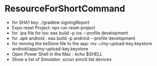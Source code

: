 # ResourceForShortCommand
- for SHA1 key: ./gradlew signingReport
- Expo reset Project: npx run reset-project
- for .ipa file for ios: eas build -p ios --profile development
- for .apk android : eas build -p android --profile development
- for moving the keStore file to the app: mv ~/my-upload-key.keystore android/app/my-upload-key.keystore
- Open Power Shell in the Mac : echo $SHELL
- Show a list of Simulator: xcrun simctl list devices



